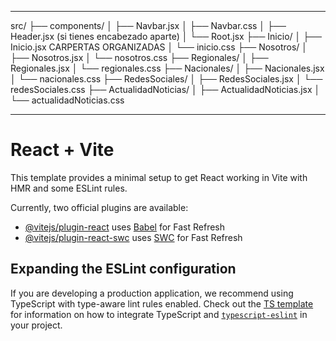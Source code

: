 


----------------------------------------------------------------------------------------------------------
src/
├── components/
│   ├── Navbar.jsx
│   ├── Navbar.css
│   ├── Header.jsx (si tienes encabezado aparte)
│   └── Root.jsx
├── Inicio/
│   ├── Inicio.jsx                                                CARPERTAS ORGANIZADAS 
│   └── inicio.css
├── Nosotros/
│   ├── Nosotros.jsx
│   └── nosotros.css
├── Regionales/
│   ├── Regionales.jsx
│   └── regionales.css
├── Nacionales/
│   ├── Nacionales.jsx
│   └── nacionales.css
├── RedesSociales/
│   ├── RedesSociales.jsx
│   └── redesSociales.css
├── ActualidadNoticias/
│   ├── ActualidadNoticias.jsx
│   └── actualidadNoticias.css

----------------------------------------------------------------------------------------------------------------
























# React + Vite

This template provides a minimal setup to get React working in Vite with HMR and some ESLint rules.

Currently, two official plugins are available:

- [@vitejs/plugin-react](https://github.com/vitejs/vite-plugin-react/blob/main/packages/plugin-react) uses [Babel](https://babeljs.io/) for Fast Refresh
- [@vitejs/plugin-react-swc](https://github.com/vitejs/vite-plugin-react/blob/main/packages/plugin-react-swc) uses [SWC](https://swc.rs/) for Fast Refresh

## Expanding the ESLint configuration

If you are developing a production application, we recommend using TypeScript with type-aware lint rules enabled. Check out the [TS template](https://github.com/vitejs/vite/tree/main/packages/create-vite/template-react-ts) for information on how to integrate TypeScript and [`typescript-eslint`](https://typescript-eslint.io) in your project.
